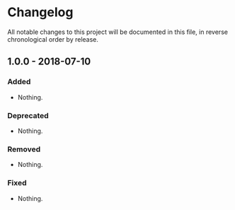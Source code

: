 # Changelog

All notable changes to this project will be documented in this file, in reverse chronological order by release.

## 1.0.0 - 2018-07-10

### Added

- Nothing.

### Deprecated

- Nothing.

### Removed

- Nothing.

### Fixed

- Nothing.
